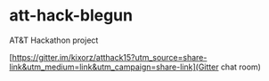 # att-hack-blegun
AT&amp;T Hackathon project


[https://gitter.im/kixorz/atthack15?utm_source=share-link&utm_medium=link&utm_campaign=share-link](Gitter chat room)
